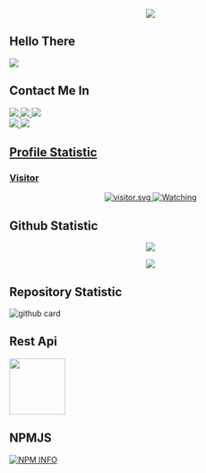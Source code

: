 </h1>
<p align="center">
  <img src="https://i.ibb.co/4V1QzHD/20211215-173647.png" />
</p>

## Hello There
<a href="//youtube.com/c/AmmarBN"><img align="center" src="https://cardivo.vercel.app/api?name=Lord-Ammar&description=Halo,%20I%27m%20Ammar Burhanuddin Nafis%20dan%20saya%20masih%20programer%20pemula%20Nice%20to%20meet%20you%20%F0%9F%91%8B&image=https://avatars.githubusercontent.com/Lord-Ammar&usqp=CAU&backgroundColor=%23ecf0f1&youtube=ZEROBOT&github=Lord-Ammar&pattern=ticTacToe&colorPattern=%23eaeaea&site=webraku.xyz"/></a>
## Contact Me In
<p>
  <a href="https://instagram.com/lord_ammar_quoteser"><img src="https://img.shields.io/badge/Instagram-E4405F?style=for-the-badge&logo=instagram&logoColor=white"/> 
  <a href="https://wa.me/6282229683561"><img src="https://img.shields.io/badge/WhatsApp-25D366?style=for-the-badge&logo=whatsapp&logoColor=white" />
<a href="https://youtube.com/channel/UCFeZ5BGt8lbOZwIj2MNOlIQ"><img src="https://img.shields.io/badge/YouTube-AmmarBN-ff0000?style=for-the-badge&logo=youtube&logoColor=ff0000&link=https://youtube.com/c/ZEROBOT7" /><br>
   <a href="https://github.com/Lord-Ammar"><img src="https://img.shields.io/badge/-GitHub-black?style=flat-square&logo=github" /> 
  <a href="https://bit.ly/AmmarExecuted"><img src="https://img.shields.io/youtube/channel/subscribers/UCFeZ5BGt8lbOZwIj2MNOlIQ?style=social" /> <br>
</p>

## Profile Statistic

<h3 align="left">Visitor</h3>
<p align="center">
<img src="https://count.getloli.com/get/@ZeroChanBot?theme=moebooru-h" alt="visitor.svg">
  <a href="https://komarev.com/ghpvc/?username=Lord-Ammar&color=blue&style=flat-square&label=Profile+Views"><img title="Watching" src="https://komarev.com/ghpvc/?username=Lord-Ammar&color=blue&style=flat-square&label=Profile+View"></a>
</p>

## Github Statistic

<p align="center"><a href="https://github.com/Lord-Ammar"><img src="https://github-readme-stats.vercel.app/api?username=Lord-Ammar&show_icons=true&theme=radical"></a></p>
<p align="center"><a href="https://github.com/Lord-Ammar"><img src="https://github-readme-stats.vercel.app/api/top-langs/?username=Lord-Ammar&theme=radical&layout=compact"></a></p> 

## Repository Statistic
![github card](https://github-readme-stats.vercel.app/api/pin/?username=Lord-Ammar&repo=Ip-Lokasi&theme=dark)

## Rest Api
<a href="https://webraku.xyz"><img src="https://i.ibb.co/S64xkVB/20220126-152502.jpg" width="100" height="100"></a> 

## NPMJS
<p>
    <a href="https://nodei.co/npm/rakuapi/"><img src="https://nodei.co/npm/rakuapi.png?downloads=true&stars=true" alt="NPM INFO" /></a>
  </p>
